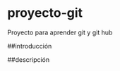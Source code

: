 # proyecto-git
Proyecto para aprender git y git hub

##introducción 


<?php 
phpinfo();
?>

##descripción


